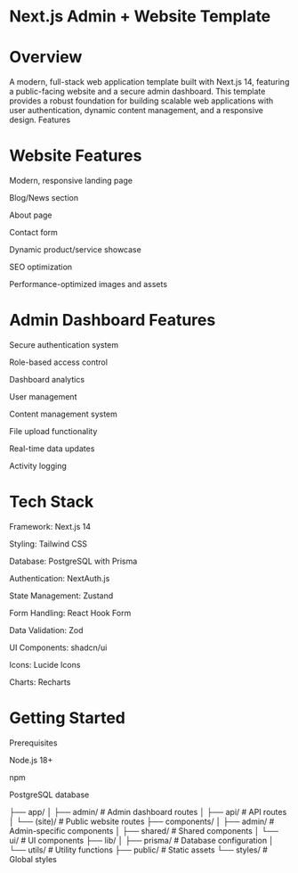 # Next.js Admin + Website Template

# Overview
A modern, full-stack web application template built with Next.js 14, featuring a public-facing website and a secure admin dashboard. This template provides a robust foundation for building scalable web applications with user authentication, dynamic content management, and a responsive design.
Features


# Website Features

Modern, responsive landing page

Blog/News section

About page

Contact form

Dynamic product/service showcase

SEO optimization

Performance-optimized images and assets

# Admin Dashboard Features

Secure authentication system

Role-based access control

Dashboard analytics

User management

Content management system

File upload functionality

Real-time data updates

Activity logging

# Tech Stack

Framework: Next.js 14

Styling: Tailwind CSS

Database: PostgreSQL with Prisma

Authentication: NextAuth.js

State Management: Zustand

Form Handling: React Hook Form

Data Validation: Zod

UI Components: shadcn/ui

Icons: Lucide Icons

Charts: Recharts

# Getting Started
Prerequisites

Node.js 18+

npm

PostgreSQL database

 ├── app/
│   ├── admin/             # Admin dashboard routes
│   ├── api/              # API routes
│   └── (site)/           # Public website routes
├── components/
│   ├── admin/            # Admin-specific components
│   ├── shared/           # Shared components
│   └── ui/               # UI components
├── lib/
│   ├── prisma/           # Database configuration
│   └── utils/            # Utility functions
├── public/               # Static assets
└── styles/              # Global styles
